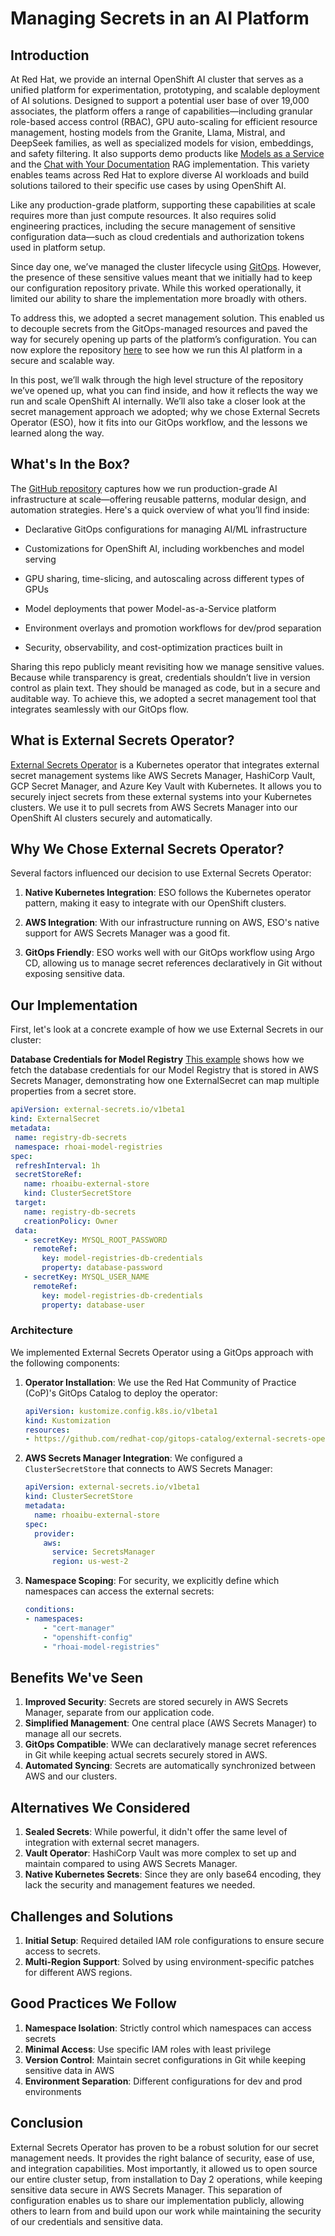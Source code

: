 
# Managing Secrets in an AI Platform

## Introduction

At Red Hat, we provide an internal OpenShift AI cluster that serves as a unified platform for experimentation, prototyping, and scalable deployment of AI solutions. Designed to support a potential user base of over 19,000 associates, the platform offers a range of capabilities—including granular role-based access control (RBAC), GPU auto-scaling for efficient resource management, hosting models from the Granite, Llama, Mistral, and DeepSeek families, as well as specialized models for vision, embeddings, and safety filtering. It also supports demo products like [Models as a Service](https://ai-on-openshift.io/generative-ai/ai-for-everyone/) and the [Chat with Your Documentation](https://ai-on-openshift.io/demos/llm-chat-doc/llm-chat-doc/) RAG implementation. This variety enables teams across Red Hat to explore diverse AI workloads and build solutions tailored to their specific use cases by using OpenShift AI.

Like any production-grade platform, supporting these capabilities at scale requires more than just compute resources. It also requires solid engineering practices, including the secure management of sensitive configuration data—such as cloud credentials and authorization tokens used in platform setup.

Since day one, we’ve managed the cluster lifecycle using [GitOps](https://ai-on-openshift.io/odh-rhoai/gitops/). However, the presence of these sensitive values meant that we initially had to keep our configuration repository private. While this worked operationally, it limited our ability to share the implementation more broadly with others.

To address this, we adopted a secret management solution. This enabled us to decouple secrets from the GitOps-managed resources and paved the way for securely opening up parts of the platform’s configuration. You can now explore the repository [here](https://github.com/rh-aiservices-bu/rhoaibu-cluster) to see how we run this AI platform in a secure and scalable way.

In this post, we’ll walk through the high level structure of the repository we’ve opened up, what you can find inside, and how it reflects the way we run and scale OpenShift AI internally. We’ll also take a closer look at the secret management approach we adopted; why we chose External Secrets Operator (ESO), how it fits into our GitOps workflow, and the lessons we learned along the way.

## What's In the Box?

The [GitHub repository](https://github.com/rh-aiservices-bu/rhoaibu-cluster) captures how we run production-grade AI infrastructure at scale—offering reusable patterns, modular design, and automation strategies. Here's a quick overview of what you’ll find inside:

- Declarative GitOps configurations for managing AI/ML infrastructure

- Customizations for OpenShift AI, including workbenches and model serving

- GPU sharing, time-slicing, and autoscaling across different types of GPUs

- Model deployments that power Model-as-a-Service platform
  
- Environment overlays and promotion workflows for dev/prod separation

- Security, observability, and cost-optimization practices built in

Sharing this repo publicly meant revisiting how we manage sensitive values. Because while transparency is great, credentials shouldn’t live in version control as plain text. They should be managed as code, but in a secure and auditable way. To achieve this, we adopted a secret management tool that integrates seamlessly with our GitOps flow.

## What is External Secrets Operator?

[External Secrets Operator](https://external-secrets.io/latest/) is a Kubernetes operator that integrates external secret management systems like AWS Secrets Manager, HashiCorp Vault, GCP Secret Manager, and Azure Key Vault with Kubernetes. It allows you to securely inject secrets from these external systems into your Kubernetes clusters. We use it to pull secrets from AWS Secrets Manager into our OpenShift AI clusters securely and automatically.


## Why We Chose External Secrets Operator?

Several factors influenced our decision to use External Secrets Operator:

1. **Native Kubernetes Integration**: ESO follows the Kubernetes operator pattern, making it easy to integrate with our OpenShift clusters.

2. **AWS Integration**: With our infrastructure running on AWS, ESO's native support for AWS Secrets Manager was a good fit.

3. **GitOps Friendly**: ESO works well with our GitOps workflow using Argo CD, allowing us to manage secret references declaratively in Git without exposing sensitive data.

## Our Implementation

First, let's look at a concrete example of how we use External Secrets in our cluster:

**Database Credentials for Model Registry**
[This example](https://github.com/rh-aiservices-bu/rhoaibu-cluster/blob/dev/components/instances/rhoai-instance/components/model-registry/mysql-secret.yaml) shows how we fetch the database credentials for our Model Registry that is stored in AWS Secrets Manager, demonstrating how one ExternalSecret can map multiple properties from a secret store.

```yaml
apiVersion: external-secrets.io/v1beta1
kind: ExternalSecret
metadata:
 name: registry-db-secrets
 namespace: rhoai-model-registries
spec:
 refreshInterval: 1h
 secretStoreRef:
   name: rhoaibu-external-store
   kind: ClusterSecretStore
 target:
   name: registry-db-secrets
   creationPolicy: Owner
 data:
   - secretKey: MYSQL_ROOT_PASSWORD
     remoteRef:
       key: model-registries-db-credentials
       property: database-password
   - secretKey: MYSQL_USER_NAME
     remoteRef:
       key: model-registries-db-credentials
       property: database-user
```

### Architecture

We implemented External Secrets Operator using a GitOps approach with the following components:


1. **Operator Installation**: We use the Red Hat Community of Practice (CoP)'s GitOps Catalog to deploy the operator:

    ```yaml
    apiVersion: kustomize.config.k8s.io/v1beta1
    kind: Kustomization
    resources:
    - https://github.com/redhat-cop/gitops-catalog/external-secrets-operator/operator/overlays/stable
    ```

2. **AWS Secrets Manager Integration**: We configured a `ClusterSecretStore` that connects to AWS Secrets Manager:
   
    ```yaml
    apiVersion: external-secrets.io/v1beta1
    kind: ClusterSecretStore
    metadata:
      name: rhoaibu-external-store
    spec:
      provider:
        aws:
          service: SecretsManager
          region: us-west-2
    ```


3. **Namespace Scoping**: For security, we explicitly define which namespaces can access the external secrets:

    ```yaml
    conditions:
    - namespaces:
        - "cert-manager"
        - "openshift-config"
        - "rhoai-model-registries"
    ```


## Benefits We've Seen

1. **Improved Security**: Secrets are stored securely in AWS Secrets Manager, separate from our application code.
2. **Simplified Management**: One central place (AWS Secrets Manager) to manage all our secrets.
3. **GitOps Compatible**: WWe can declaratively manage secret references in Git while keeping actual secrets securely stored in AWS.
4. **Automated Syncing**: Secrets are automatically synchronized between AWS and our clusters.


## Alternatives We Considered

1. **Sealed Secrets**: While powerful, it didn't offer the same level of integration with external secret managers.
2. **Vault Operator**: HashiCorp Vault was more complex to set up and maintain compared to using AWS Secrets Manager.
3. **Native Kubernetes Secrets**: Since they are only base64 encoding, they lack the security and management features we needed.


## Challenges and Solutions

1. **Initial Setup**: Required detailed IAM role configurations to ensure secure access to secrets.
2. **Multi-Region Support**: Solved by using environment-specific patches for different AWS regions.

## Good Practices We Follow

1. **Namespace Isolation**: Strictly control which namespaces can access secrets
2. **Minimal Access**: Use specific IAM roles with least privilege
3. **Version Control**: Maintain secret configurations in Git while keeping sensitive data in AWS
4. **Environment Separation**: Different configurations for dev and prod environments

## Conclusion

External Secrets Operator has proven to be a robust solution for our secret management needs. It provides the right balance of security, ease of use, and integration capabilities. Most importantly, it allowed us to open source our entire cluster setup, from installation to Day 2 operations, while keeping sensitive data secure in AWS Secrets Manager. This separation of configuration enables us to share our implementation publicly, allowing others to learn from and build upon our work while maintaining the security of our credentials and sensitive data.
